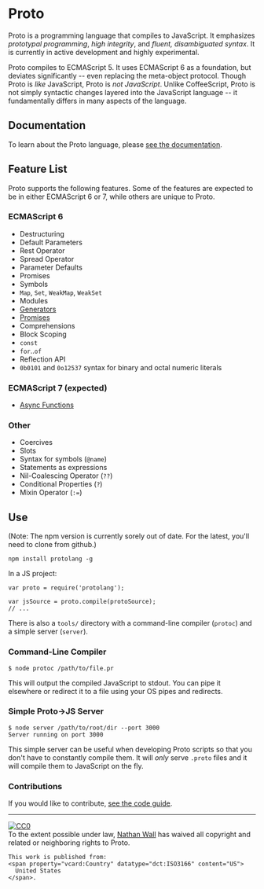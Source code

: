 # Proto

Proto is a programming language that compiles to JavaScript.  It emphasizes *prototypal programming*, *high integrity*, and *fluent, disambiguated syntax*.  It is currently in active development and highly experimental.

Proto compiles to ECMAScript 5.  It uses ECMAScript 6 as a foundation, but deviates significantly -- even replacing the meta-object protocol.  Though Proto is *like* JavaScript, Proto is *not JavaScript*.  Unlike CoffeeScript, Proto is not simply syntactic changes layered into the JavaScript language -- it fundamentally differs in many aspects of the language.

## Documentation

To learn about the Proto language, please [see the documentation](https://github.com/Nathan-Wall/proto/blob/master/docs/index.md).

## Feature List

Proto supports the following features.  Some of the features are expected to be in either ECMAScript 6 or 7, while others are unique to Proto.

### ECMAScript 6

+ Destructuring
+ Default Parameters
+ Rest Operator
+ Spread Operator
+ Parameter Defaults
+ Promises
+ Symbols
+ `Map`, `Set`, `WeakMap`, `WeakSet`
+ Modules
+ [Generators](docs/functions/generators.md)
+ [Promises](docs/functions/async/promises.md)
+ Comprehensions
+ Block Scoping
+ `const`
+ `for`..`of`
+ Reflection API
+ `0b0101` and `0o12537` syntax for binary and octal numeric literals

### ECMAScript 7 (expected)

+ [Async Functions](docs/functions/async.md)

### Other

+ Coercives
+ Slots
+ Syntax for symbols (`@name`)
+ Statements as expressions
+ Nil-Coalescing Operator (`??`)
+ Conditional Properties (`?`)
+ Mixin Operator (`:=`)

## Use

(Note: The npm version is currently sorely out of date. For the latest, you'll need to clone from github.)

	npm install protolang -g

In a JS project:

	var proto = require('protolang');

	var jsSource = proto.compile(protoSource);
	// ...

There is also a `tools/` directory with a command-line compiler (`protoc`) and a simple server (`server`).

### Command-Line Compiler

	$ node protoc /path/to/file.pr

This will output the compiled JavaScript to stdout.  You can pipe it elsewhere or redirect it to a file using your OS pipes and redirects.

### Simple Proto->JS Server

	$ node server /path/to/root/dir --port 3000
	Server running on port 3000

This simple server can be useful when developing Proto scripts so that you don't have to constantly compile them.  It will *only* serve `.proto` files and it will compile them to JavaScript on the fly.

### Contributions

If you would like to contribute, [see the code guide](https://github.com/Nathan-Wall/proto/blob/master/code-guide.md).

---

<p xmlns:dct="http://purl.org/dc/terms/" xmlns:vcard="http://www.w3.org/2001/vcard-rdf/3.0#">
    <a rel="license"
       href="http://creativecommons.org/publicdomain/zero/1.0/">
        <img src="http://i.creativecommons.org/p/zero/1.0/88x31.png" style="border-style: none;" alt="CC0" />
    </a>
    <br />
    To the extent possible under law,
    <a rel="dct:publisher" href="http://github.com/Nathan-Wall"><span property="dct:title">Nathan Wall</span></a>
    has waived all copyright and related or neighboring rights to
    <span property="dct:title">Proto</span>.

    This work is published from:
    <span property="vcard:Country" datatype="dct:ISO3166" content="US">
      United States
    </span>.
</p>
